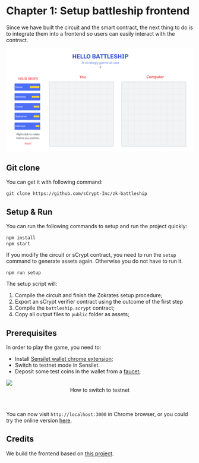 # Chapter 1: Setup battleship frontend

Since we have built the circuit and the smart contract, the next thing to do is to integrate them into a frontend so users can easily interact with the contract.

<img src="https://github.com/sCrypt-Inc/image-hosting/blob/master/learn-scrypt-courses/course-02/05.png?raw=true" width="600">


## Git clone

You can get it with following command:

```
git clone https://github.com/sCrypt-Inc/zk-battleship
```

## Setup & Run

You can run the following commands to setup and run the project quickly:

```
npm install
npm start
```

If you modify the circuit or sCrypt contract, you need to run the `setup` command to generate assets again. Otherwise you do not have to run it.

```
npm run setup
```

The setup script will:
1. Compile the circuit and finish the Zokrates setup procedure;
2. Export an sCrypt verifier contract using the outcome of the first step
3. Compile the `battleship.scrypt` contract;
4. Copy all output files to `public` folder as assets;

## Prerequisites

In order to play the game, you need to:

* Install [Sensilet wallet chrome extension](https://chrome.google.com/webstore/detail/sensilet/aadkcfdlmiddiiibdnhfbpbmfcaoknkm);
* Switch to testnet mode in Sensilet.
* Deposit some test coins in the wallet from a [faucet](https://scrypt.io/#faucet);


<img src="https://github.com/sCrypt-Inc/image-hosting/blob/master/learn-scrypt-courses/course-02/testnet.gif?raw=true" width="600">

<center>How to switch to testnet</center>
<br></br>

You can now visit `http://localhost:3000` in Chrome browser, or you could try the online version [here](https://scrypt.io/zk-battleship).

## Credits
We build the frontend based on [this project](https://github.com/diemkay/battleship).

